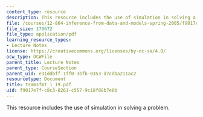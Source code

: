 ```yaml
---
content_type: resource
description: This resource includes the use of simulation in solving a problem.
file: /courses/12-864-inference-from-data-and-models-spring-2005/f9017e7fc8c38261c5579c18f88b7e8b_tsamsfmt_1_19.pdf
file_size: 170672
file_type: application/pdf
learning_resource_types:
- Lecture Notes
license: https://creativecommons.org/licenses/by-nc-sa/4.0/
ocw_type: OCWFile
parent_title: Lecture Notes
parent_type: CourseSection
parent_uid: e31ddbff-1ff0-3bfb-0353-d7cdba211ac2
resourcetype: Document
title: tsamsfmt_1_19.pdf
uid: f9017e7f-c8c3-8261-c557-9c18f88b7e8b
---
```

This resource includes the use of simulation in solving a problem.
